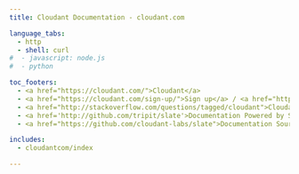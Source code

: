 ```yaml
---
title: Cloudant Documentation - cloudant.com

language_tabs:
  - http
  - shell: curl
#  - javascript: node.js
#  - python

toc_footers:
  - <a href="https://cloudant.com/">Cloudant</a>
  - <a href="https://cloudant.com/sign-up/">Sign up</a> / <a href="https://cloudant.com/sign-in/">Sign in</a>
  - <a href="http://stackoverflow.com/questions/tagged/cloudant">Cloudant on StackOverflow</a>
  - <a href='http://github.com/tripit/slate'>Documentation Powered by Slate</a>
  - <a href="https://github.com/cloudant-labs/slate">Documentation Source</a>

includes:
  - cloudantcom/index

---
```


<script>
fragments = {
  '#cloudantcompliance': 'cloudantcompliance.html',
  '#dbaassecurity': 'dbaassecurity.html'
}
fragment = window.location.hash;
dest = fragments[fragment];
if (dest) {
  window.location = dest;
}
</script>
